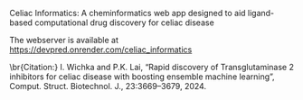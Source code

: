 Celiac Informatics: A cheminformatics web app designed to aid ligand-based computational drug discovery for celiac disease

The webserver is available at https://devpred.onrender.com/celiac_informatics

\br{Citation:} I. Wichka and P.K. Lai, “Rapid discovery of Transglutaminase 2 inhibitors for celiac disease with boosting ensemble machine learning”, Comput. Struct. Biotechnol. J., 23:3669–3679, 2024.

